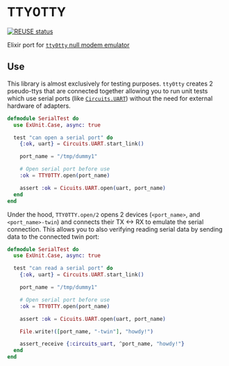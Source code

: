 # TTY0TTY

[![REUSE status](https://api.reuse.software/badge/github.com/jjcarstens/tty0tty)](https://api.reuse.software/info/github.com/jjcarstens/tty0tty)

Elixir port for [`tty0tty` null modem emulator](https://github.com/freemed/tty0tty)

## Use

This library is almost exclusively for testing purposes. `tty0tty` creates 2
pseudo-ttys that are connected together allowing you to run unit tests which
use serial ports (like [`Circuits.UART`](https://github.com/elixir-circuits/circuits_uart))
without the need for external hardware of adapters.

```elixir
defmodule SerialTest do
  use ExUnit.Case, async: true

  test "can open a serial port" do
    {:ok, uart} = Circuits.UART.start_link()

    port_name = "/tmp/dummy1"

    # Open serial port before use
    :ok = TTY0TTY.open(port_name)

    assert :ok = Cicuits.UART.open(uart, port_name)
  end
end
```

Under the hood, `TTY0TTY.open/2` opens 2 devices (`<port_name>`, and
`<port_name>-twin`) and connects their TX <-> RX to emulate the serial
connection. This allows you to also verifying reading serial data by sending
data to the connected twin port:


```elixir
defmodule SerialTest do
  use ExUnit.Case, async: true

  test "can read a serial port" do
    {:ok, uart} = Circuits.UART.start_link()

    port_name = "/tmp/dummy1"

    # Open serial port before use
    :ok = TTY0TTY.open(port_name)

    assert :ok = Cicuits.UART.open(uart, port_name)

    File.write!([port_name, "-twin"], "howdy!")

    assert_receive {:circuits_uart, ^port_name, "howdy!"}
  end
end
```
